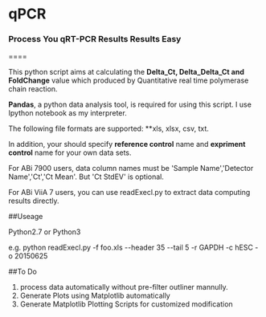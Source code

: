 # qPCR 

### Process You qRT-PCR Results Results Easy  
====


     
This python script aims at calculating the **Delta_Ct, Delta_Delta_Ct and FoldChange** value which
produced by Quantitative real time polymerase chain reaction.
    
**Pandas**, a python data analysis tool, is required for using this script. I use Ipython notebook as my interpreter.
    
The following file formats are supported: **xls, xlsx, csv, txt. 
    
In addition, your should specify **reference control** name and **expriment control** name for your own data sets.
    
For ABi 7900 users, data column names must be 'Sample Name','Detector Name','Ct','Ct Mean'. But 'Ct StdEV' is optional.

For ABi ViiA 7 users, you can use readExecl.py to extract data computing results directly.

##Useage

Python2.7 or Python3

e.g. python readExecl.py -f foo.xls --header 35 --tail 5 -r GAPDH -c hESC -o 20150625

##To Do

1. process data automatically without pre-filter outliner mannully.
2. Generate Plots using Matplotlib automatically 
3. Generate Matplotlib Plotting Scripts for customized modification

